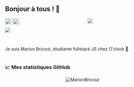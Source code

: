 ## Bonjour à tous ! 👋

<p align="center">
  <a href="mailto:marion.bricout@protonmail.com"><img src="https://img.shields.io/badge/gmail-%23D14836.svg?&style=for-the-badge&logo=gmail&logoColor=white" /></a>
  <a href="https://twitter.com/Drc_Axu">
    <img align="left" alt="Marion Bricout | Twitter" width="22px" fill='blue' src="https://img.shields.io/badge/twitter-%231DA1F2.svg?&style=for-the-badge&logo=twitter&logoColor=white" />
  </a>
  <a href="https://www.linkedin.com/in/marion-bricout/">
    <img align="left" alt="Marion Bricout | LinkdeIn" width="22px" src="https://img.shields.io/badge/linkedin-%230077B5.svg?&style=for-the-badge&logo=linkedin&logoColor=white" />
  </a>
 </p>

![](https://visitor-badge.glitch.me/badge?page_id=Axurynn.Axurynn)

<br />


Je suis Marion Bricout, étudiante fullstack JS chez O'clock 🚀. 
<br />
<br />

### 📈 Mes statistiques GitHub

<p align="center"> <img src="https://github-readme-stats.vercel.app/api?username=MarionBricout&show_icons=true&theme=vision-friendly-dark" alt="MarionBricout" />
  
<br />
<br />

<!---
- 👋 Hi, I’m @MarionBricout
- 👀 I’m interested in web development
- 🌱 I’m currently learning web development
- 💞️ I’m looking to collaborate on ...
- 📫 How to reach me ...


MarionBricout/MarionBricout is a ✨ special ✨ repository because its `README.md` (this file) appears on your GitHub profile.
You can click the Preview link to take a look at your changes.
--->

